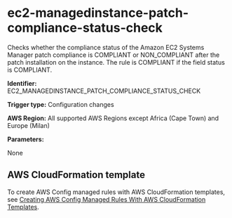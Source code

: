 # ec2\-managedinstance\-patch\-compliance\-status\-check<a name="ec2-managedinstance-patch-compliance-status-check"></a>

Checks whether the compliance status of the Amazon EC2 Systems Manager patch compliance is COMPLIANT or NON\_COMPLIANT after the patch installation on the instance\. The rule is COMPLIANT if the field status is COMPLIANT\.

**Identifier:** EC2\_MANAGEDINSTANCE\_PATCH\_COMPLIANCE\_STATUS\_CHECK

**Trigger type:** Configuration changes

**AWS Region:** All supported AWS Regions except Africa \(Cape Town\) and Europe \(Milan\)

**Parameters:**

None  

## AWS CloudFormation template<a name="w24aac11c29c17d131c15"></a>

To create AWS Config managed rules with AWS CloudFormation templates, see [Creating AWS Config Managed Rules With AWS CloudFormation Templates](aws-config-managed-rules-cloudformation-templates.md)\.